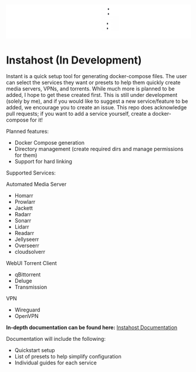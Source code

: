 ![](Images/LogoGitBG.png)

# Instahost (In Development)

Instant is a quick setup tool for generating docker-compose files. The user can select the services they want or presets to help them quickly create media servers, VPNs, and torrents. While much more is planned to be added, I hope to get these created first. This is still under development (solely by me), and if you would like to suggest a new service/feature to be added, we encourage you to create an issue. This repo does acknowledge pull requests; if you want to add a service yourself, create a docker-compose for it!

Planned features:
- Docker Compose generation
- Directory management (create required dirs and manage permissions for them)
- Support for hard linking

Supported Services:

Automated Media Server
- Homarr
- Prowlarr
- Jackett
- Radarr
- Sonarr
- Lidarr
- Readarr
- Jellyseerr
- Overseerr
- cloudsolverr

WebUI Torrent Client
- qBittorrent
- Deluge
- Transmission

VPN
- Wireguard
- OpenVPN

**In-depth documentation can be found here:**
<a href="https://instahost.github.io/instahostdocs.github.io/" onclick="window.open('https://instahost.github.io/instahostdocs.github.io//', '_self');">Instahost Documentation</a>

Documentation will include the following:
- Quickstart setup
- List of presets to help simplify configuration
- Individual guides for each service
